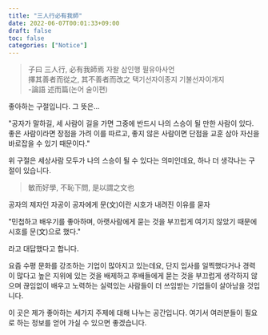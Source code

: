 ```yaml
---
title: "三人行必有我師"
date: 2022-06-07T00:01:33+09:00
draft: false
toc: false
categories: ["Notice"]
---
```


> 子曰 三人行, 必有我師焉 자왈 삼인행 필유아사언 \
> 擇其善者而從之, 其不善者而改之 택기선자이종지 기불선자이개지 \
> -論語 述而篇(논어 술이편) 

좋아하는 구절입니다. 그 뜻은...

"공자가 말하길, 세 사람이 길을 가면 그중에 반드시 나의 스승이 될 만한 사람이 있다. 좋은 사람이라면 장점을 가려 이를 따르고, 좋지 않은 사람이면 단점을 교훈 삼아 자신을 바로잡을 수 있기 때문이다."

위 구절은 세상사람 모두가 나의 스승이 될 수 있다는 의미인데요, 하나 더 생각나는 구절이 있습니다.

> 敏而好學, 不恥下問, 是以謂之文也

공자의 제자인 자공이 공자에게 문(文)이란 시호가 내려진 이유를 묻자

"민첩하고 배우기를 좋아하며, 아랫사람에게 묻는 것을 부끄럽게 여기지 않았기 때문에 시호를 문(文)으로 했다."

라고 대답했다고 합니다.

요즘 수평 문화를 강조하는 기업이 많아지고 있는데요, 단지 입사를 일찍했다거나 경력이 많다고 높은 지위에 있는 것을 배제하고 후배들에게 묻는 것을 부끄럽게 생각하지 않으며 끊임없이 배우고 노력하는 실력있는 사람들이 더 쓰임받는 기업들이 살아남을 것입니다.

이 곳은 제가 좋아하는 세가지 주제에 대해 나누는 공간입니다. 여기서 여러분들이 필요로 하는 정보를 얻어 가실 수 있으면 좋겠습니다.
